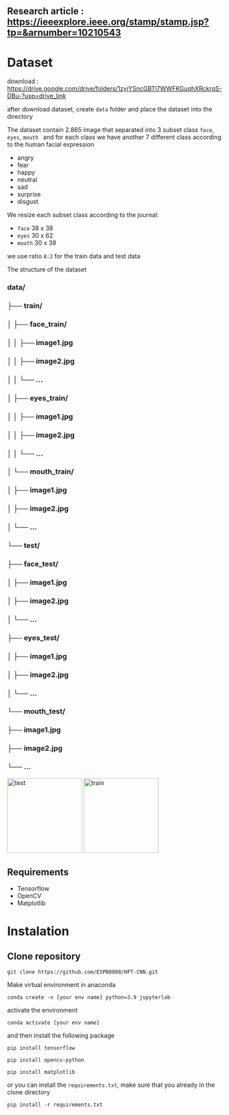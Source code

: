 ## Research article : https://ieeexplore.ieee.org/stamp/stamp.jsp?tp=&arnumber=10210543

# Dataset 
download : https://drive.google.com/drive/folders/1zyjYSncGBTl7WWFKGuqhXRckrqS-DBu-?usp=drive_link

after download dataset, create `data` folder and place the dataset into the directory

The dataset contain 2.865 image that separated into 3 subset class  `face`, `eyes`, `mouth ` and for each class we have another 7 different class according to the human facial expression
* angry
* fear
* happy
* neutral
* sad
* surprise
* disgust

We resize each subset class according to the journal:
* `face` 38 x 38
* `eyes` 30 x 62
* `mouth` 30 x 38

we use ratio `8:2` for the train data and test data

The structure of the dataset

### data/
### ├── train/
### │   ├── face_train/
### │   │   ├── image1.jpg
### │   │   ├── image2.jpg
### │   │   └── ...
### │   ├── eyes_train/
### │   │   ├── image1.jpg
### │   │   ├── image2.jpg
### │   │   └── ...
### │   └── mouth_train/
### │       ├── image1.jpg
### │       ├── image2.jpg
### │       └── ...
### └── test/
###     ├── face_test/
###     │   ├── image1.jpg
###     │   ├── image2.jpg
###     │   └── ...
###     ├── eyes_test/
###     │   ├── image1.jpg
###     │   ├── image2.jpg
###     │   └── ...
###     └── mouth_test/
###         ├── image1.jpg
###         ├── image2.jpg
###         └── ...

<img width="174" alt="test" src="https://github.com/ESPB0808/HFT-CNN/assets/115124715/ea8f250b-a6d4-4d9c-b5f0-8ebeef9b39e4">
<img width="174" alt="train" src="https://github.com/ESPB0808/HFT-CNN/assets/115124715/348641b9-320e-456c-bab0-49f453e099b3">


## Requirements
* Tensorflow 
* OpenCV
* Matplotlib 

# Instalation
## Clone repository
```
git clone https://github.com/ESPB0808/HFT-CNN.git
```
Make virtual environment in anaconda
```
conda create -n [your env name] python=3.9 jupyterlab
```
activate the environment
```
conda activate [your env name]
```
and then install the following package
```
pip install tensorflow
```
```
pip install opencv-python
```
```
pip install matplotlib
```

or you can install the `requirements.txt`, make sure that you already in the clone directory
```
pip install -r requirements.txt
```

